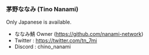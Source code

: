 <!--
### Hi there 👋

**kanasaki15/kanasaki15** is a ✨ _special_ ✨ repository because its `README.md` (this file) appears on your GitHub profile.

Here are some ideas to get you started:

- 🔭 I’m currently working on ...
- 🌱 I’m currently learning ...
- 👯 I’m looking to collaborate on ...
- 🤔 I’m looking for help with ...
- 💬 Ask me about ...
- 📫 How to reach me: ...
- 😄 Pronouns: ...
- ⚡ Fun fact: ...
-->

### 茅野ななみ (Tino Nanami)
Only Japanese is available.

- ななみ鯖 Owner (https://github.com/nanami-network)
- Twitter : https://twitter.com/tn_7mi
- Discord : chino_nanami
